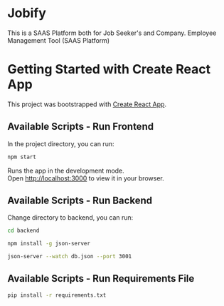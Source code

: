 # Jobify

This is a SAAS Platform both for Job Seeker's and Company. Employee Management Tool (SAAS Platform)

# Getting Started with Create React App

This project was bootstrapped with [Create React App](https://github.com/facebook/create-react-app).

## Available Scripts - Run Frontend

In the project directory, you can run:

```bash
npm start
```

Runs the app in the development mode.\
Open [http://localhost:3000](http://localhost:3000) to view it in your browser.

## Available Scripts - Run Backend

Change directory to backend, you can run:

```bash
cd backend
```
```bash
npm install -g json-server
```
```bash
json-server --watch db.json --port 3001
```

## Available Scripts - Run Requirements File
```bash
pip install -r requirements.txt

